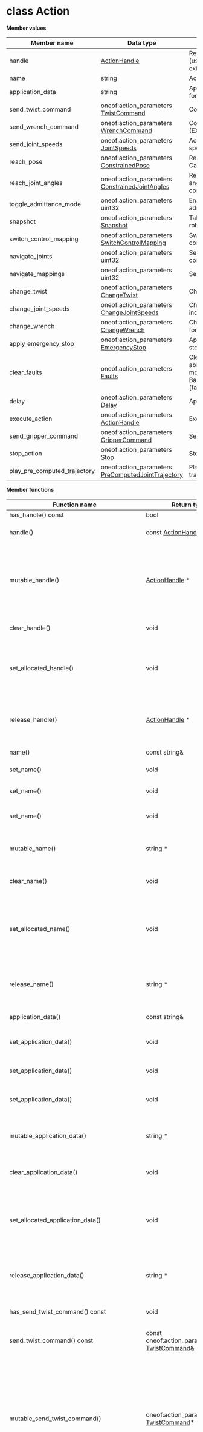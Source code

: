 # class Action

 **Member values** 

|Member name|Data type|Description|
|-----------|---------|-----------|
|handle| [ActionHandle](ActionHandle.md#)|Reference to the action \(useful when updating an existing action\)|
|name|string|Action friendly name|
|application\_data|string|Application data \(reserved for use by Web App\)|
|send\_twist\_command|oneof:action\_parameters [TwistCommand](TwistCommand.md#)|Control the tool in velocity|
|send\_wrench\_command|oneof:action\_parameters [WrenchCommand](WrenchCommand.md#)|Control the tool in force \(EXPERIMENTAL\)|
|send\_joint\_speeds|oneof:action\_parameters [JointSpeeds](JointSpeeds.md#)|Action to control each joint speed|
|reach\_pose|oneof:action\_parameters [ConstrainedPose](ConstrainedPose.md#)|Reach a pose given Cartesian constraints.|
|reach\_joint\_angles|oneof:action\_parameters [ConstrainedJointAngles](ConstrainedJointAngles.md#)|Reach a series of joint angles given angular constraints.|
|toggle\_admittance\_mode|oneof:action\_parameters uint32|Enable or disable the admittance mode|
|snapshot|oneof:action\_parameters [Snapshot](Snapshot.md#)|Take a snapshot of current robot position|
|switch\_control\_mapping|oneof:action\_parameters [SwitchControlMapping](SwitchControlMapping.md#)|Switch the active controller map|
|navigate\_joints|oneof:action\_parameters uint32|Select the next actuator to control in a map|
|navigate\_mappings|oneof:action\_parameters uint32|Select a different map|
|change\_twist|oneof:action\_parameters [ChangeTwist](ChangeTwist.md#)|Change tool twist|
|change\_joint\_speeds|oneof:action\_parameters [ChangeJointSpeeds](ChangeJointSpeeds.md#)|Change the joint speeds individually|
|change\_wrench|oneof:action\_parameters [ChangeWrench](ChangeWrench.md#)|Change the Cartesian force|
|apply\_emergency\_stop|oneof:action\_parameters [EmergencyStop](EmergencyStop.md#)|Apply robot emergency stop|
|clear\_faults|oneof:action\_parameters [Faults](Faults.md#)|Clear faults. Robot will be able to move if there is no more fault \(see BaseCyclic.BaseFeedback.\[fault\_bank\_a | fault\_bank\_b\]\)|
|delay|oneof:action\_parameters [Delay](Delay.md#)|Apply a delay|
|execute\_action|oneof:action\_parameters [ActionHandle](ActionHandle.md#)|Execute an existing action|
|send\_gripper\_command|oneof:action\_parameters [GripperCommand](GripperCommand.md#)|Send a gripper command|
|stop\_action|oneof:action\_parameters [Stop](Stop.md#)|Stop movement|
|play\_pre\_computed\_trajectory|oneof:action\_parameters [PreComputedJointTrajectory](PreComputedJointTrajectory.md#)|Play a pre-computed joint trajectory|

 **Member functions** 

|Function name|Return type|Input type|Description|
|-------------|-----------|----------|-----------|
|has\_handle\(\) const|bool|void|Returns true if handle is set.|
|handle\(\)|const [ActionHandle](ActionHandle.md#)&|void|Returns the current value of handle. If handle is not set, returns a [ActionHandle](ActionHandle.md#) with none of its fields set \(possibly handle::default\_instance\(\)\).|
|mutable\_handle\(\)| [ActionHandle](ActionHandle.md#) \*|void|Returns a pointer to the mutable [ActionHandle](ActionHandle.md#) object that stores the field's value. If the field was not set prior to the call, then the returned [ActionHandle](ActionHandle.md#) will have none of its fields set \(i.e. it will be identical to a newly-allocated [ActionHandle](ActionHandle.md#)\). After calling this, has\_handle\(\) will return true and handle\(\) will return a reference to the same instance of [ActionHandle](ActionHandle.md#).|
|clear\_handle\(\)|void|void|Clears the value of the field. After calling this, has\_handle\(\) will return false and handle\(\) will return the default value.|
|set\_allocated\_handle\(\)|void| [ActionHandle](ActionHandle.md#) \*|Sets the [ActionHandle](ActionHandle.md#) object to the field and frees the previous field value if it exists. If the [ActionHandle](ActionHandle.md#) pointer is not NULL, the message takes ownership of the allocated [ActionHandle](ActionHandle.md#) object and has\_ [ActionHandle](ActionHandle.md#)\(\) will return true. Otherwise, if the handle is NULL, the behavior is the same as calling clear\_handle\(\).|
|release\_handle\(\)| [ActionHandle](ActionHandle.md#) \*|void|Releases the ownership of the field and returns the pointer of the [ActionHandle](ActionHandle.md#) object. After calling this, caller takes the ownership of the allocated [ActionHandle](ActionHandle.md#) object, has\_handle\(\) will return false, and handle\(\) will return the default value.|
|name\(\)|const string&|void|Returns the current value of name. If name is not set, returns the empty string/empty bytes.|
|set\_name\(\)|void|const string&|Sets the value of name. After calling this, name\(\) will return a copy of value.|
|set\_name\(\)|void|string&&|\(C++11 and beyond\): Sets the value of name, moving from the passed string. After calling this, name\(\) will return a copy of value.|
|set\_name\(\)|void|const char\*|Sets the value of name using a C-style null-terminated string. After calling this, name\(\) will return a copy of value.|
|mutable\_name\(\)|string \*|void|Returns a pointer to the mutable string object that stores name's value. If the field was not set prior to the call, then the returned string will be empty. After calling this, name\(\) will return whatever value is written into the given string.|
|clear\_name\(\)|void|void|Clears the value of name. After calling this, name\(\) will return the empty string/empty bytes.|
|set\_allocated\_name\(\)|void|string\*|Sets the string object to the field and frees the previous field value if it exists. If the string pointer is not NULL, the message takes ownership of the allocated string object. The message is free to delete the allocated string object at any time, so references to the object may be invalidated. Otherwise, if the value is NULL, the behavior is the same as calling clear\_name\(\).|
|release\_name\(\)|string \*|void|Releases the ownership of name and returns the pointer of the string object. After calling this, caller takes the ownership of the allocated string object and name\(\) will return the empty string/empty bytes.|
|application\_data\(\)|const string&|void|Returns the current value of application\_data. If application\_data is not set, returns the empty string/empty bytes.|
|set\_application\_data\(\)|void|const string&|Sets the value of application\_data. After calling this, application\_data\(\) will return a copy of value.|
|set\_application\_data\(\)|void|string&&|\(C++11 and beyond\): Sets the value of application\_data, moving from the passed string. After calling this, application\_data\(\) will return a copy of value.|
|set\_application\_data\(\)|void|const char\*|Sets the value of application\_data using a C-style null-terminated string. After calling this, application\_data\(\) will return a copy of value.|
|mutable\_application\_data\(\)|string \*|void|Returns a pointer to the mutable string object that stores application\_data's value. If the field was not set prior to the call, then the returned string will be empty. After calling this, application\_data\(\) will return whatever value is written into the given string.|
|clear\_application\_data\(\)|void|void|Clears the value of application\_data. After calling this, application\_data\(\) will return the empty string/empty bytes.|
|set\_allocated\_application\_data\(\)|void|string\*|Sets the string object to the field and frees the previous field value if it exists. If the string pointer is not NULL, the message takes ownership of the allocated string object. The message is free to delete the allocated string object at any time, so references to the object may be invalidated. Otherwise, if the value is NULL, the behavior is the same as calling clear\_application\_data\(\).|
|release\_application\_data\(\)|string \*|void|Releases the ownership of application\_data and returns the pointer of the string object. After calling this, caller takes the ownership of the allocated string object and application\_data\(\) will return the empty string/empty bytes.|
|has\_send\_twist\_command\(\) const|void|void|Returns the current value of the field if oneof case is kSend\_twist\_command. Otherwise, returns oneof:action\_parameters [TwistCommand](TwistCommand.md#)::default\_instance\(\)|
|send\_twist\_command\(\) const|const oneof:action\_parameters [TwistCommand](TwistCommand.md#)&|void|Returns the current value of the field if oneof case is kSend\_twist\_command|
|mutable\_send\_twist\_command\(\)|oneof:action\_parameters [TwistCommand](TwistCommand.md#)\*|void|If any other oneof field in the same oneof is set, calls clear\_action\_parameters\(\). Sets the oneof case to kSend\_twist\_command and returns a pointer to the mutable oneof:action\_parameters [TwistCommand](TwistCommand.md#) object that stores the field's value. If the oneof case was not kSend\_twist\_command prior to the call, then the returned oneof:action\_parameters [TwistCommand](TwistCommand.md#) will have none of its fields set \(i.e. it will be identical to a newly-allocated oneof:action\_parameters [TwistCommand](TwistCommand.md#)\). After calling this, has\_send\_twist\_command\(\) will return true, send\_twist\_command\(\) will return a reference to the same instance of oneof:action\_parameters [TwistCommand](TwistCommand.md#) and action\_parameters\_case\(\) will return kSend\_twist\_command|
|clear\_send\_twist\_command\(\)|void|void|Nothing will be changed if the oneof case is not kSend\_twist\_command. If the oneof case equals kSend\_twist\_command, frees the field and clears the oneof case. has\_send\_twist\_command\(\) will return false, send\_twist\_command\(\) will return the default value and action\_parameters\_case\(\) will return ACTION\_PARAMETERS\_NOT\_SET.|
|set\_allocated\_send\_twist\_command\(\)|void|oneof:action\_parameters [TwistCommand](TwistCommand.md#)\*|Calls clear\_action\_parameters\(\). If the oneof:action\_parameters [TwistCommand](TwistCommand.md#) pointer is not NULL: Sets the oneof:action\_parameters [TwistCommand](TwistCommand.md#) object to the field and sets the oneof case to kSend\_twist\_command. The message takes ownership of the allocated oneof:action\_parameters [TwistCommand](TwistCommand.md#) object, has\_send\_twist\_command\(\) will return true and action\_parameters\_case\(\) will return kSend\_twist\_command. If the pointer is NULL, has\_send\_twist\_command\(\) will return false and action\_parameters\_case\(\) will return ACTION\_PARAMETERS\_NOT\_SET. \(The behavior is like calling clear\_action\_parameters\(\)\)|
|release\_send\_twist\_command\(\)|oneof:action\_parameters [TwistCommand](TwistCommand.md#)\*|void|Returns NULL if oneof case is not kSend\_twist\_command. If the oneof case is kSend\_twist\_command, clears the oneof case, releases the ownership of the field and returns the pointer of the action\_parameters object. After calling this, caller takes the ownership of the allocated action\_parameters object, has\_send\_twist\_command\(\) will return false, send\_twist\_command\(\) will return the default value and action\_parameters\_case\(\) will return ACTION\_PARAMETERS\_NOT\_SET.|
|has\_send\_wrench\_command\(\) const|void|void|Returns the current value of the field if oneof case is kSend\_wrench\_command. Otherwise, returns oneof:action\_parameters [WrenchCommand](WrenchCommand.md#)::default\_instance\(\)|
|send\_wrench\_command\(\) const|const oneof:action\_parameters [WrenchCommand](WrenchCommand.md#)&|void|Returns the current value of the field if oneof case is kSend\_wrench\_command|
|mutable\_send\_wrench\_command\(\)|oneof:action\_parameters [WrenchCommand](WrenchCommand.md#)\*|void|If any other oneof field in the same oneof is set, calls clear\_action\_parameters\(\). Sets the oneof case to kSend\_wrench\_command and returns a pointer to the mutable oneof:action\_parameters [WrenchCommand](WrenchCommand.md#) object that stores the field's value. If the oneof case was not kSend\_wrench\_command prior to the call, then the returned oneof:action\_parameters [WrenchCommand](WrenchCommand.md#) will have none of its fields set \(i.e. it will be identical to a newly-allocated oneof:action\_parameters [WrenchCommand](WrenchCommand.md#)\). After calling this, has\_send\_wrench\_command\(\) will return true, send\_wrench\_command\(\) will return a reference to the same instance of oneof:action\_parameters [WrenchCommand](WrenchCommand.md#) and action\_parameters\_case\(\) will return kSend\_wrench\_command|
|clear\_send\_wrench\_command\(\)|void|void|Nothing will be changed if the oneof case is not kSend\_wrench\_command. If the oneof case equals kSend\_wrench\_command, frees the field and clears the oneof case. has\_send\_wrench\_command\(\) will return false, send\_wrench\_command\(\) will return the default value and action\_parameters\_case\(\) will return ACTION\_PARAMETERS\_NOT\_SET.|
|set\_allocated\_send\_wrench\_command\(\)|void|oneof:action\_parameters [WrenchCommand](WrenchCommand.md#)\*|Calls clear\_action\_parameters\(\). If the oneof:action\_parameters [WrenchCommand](WrenchCommand.md#) pointer is not NULL: Sets the oneof:action\_parameters [WrenchCommand](WrenchCommand.md#) object to the field and sets the oneof case to kSend\_wrench\_command. The message takes ownership of the allocated oneof:action\_parameters [WrenchCommand](WrenchCommand.md#) object, has\_send\_wrench\_command\(\) will return true and action\_parameters\_case\(\) will return kSend\_wrench\_command. If the pointer is NULL, has\_send\_wrench\_command\(\) will return false and action\_parameters\_case\(\) will return ACTION\_PARAMETERS\_NOT\_SET. \(The behavior is like calling clear\_action\_parameters\(\)\)|
|release\_send\_wrench\_command\(\)|oneof:action\_parameters [WrenchCommand](WrenchCommand.md#)\*|void|Returns NULL if oneof case is not kSend\_wrench\_command. If the oneof case is kSend\_wrench\_command, clears the oneof case, releases the ownership of the field and returns the pointer of the action\_parameters object. After calling this, caller takes the ownership of the allocated action\_parameters object, has\_send\_wrench\_command\(\) will return false, send\_wrench\_command\(\) will return the default value and action\_parameters\_case\(\) will return ACTION\_PARAMETERS\_NOT\_SET.|
|has\_send\_joint\_speeds\(\) const|void|void|Returns the current value of the field if oneof case is kSend\_joint\_speeds. Otherwise, returns oneof:action\_parameters [JointSpeeds](JointSpeeds.md#)::default\_instance\(\)|
|send\_joint\_speeds\(\) const|const oneof:action\_parameters [JointSpeeds](JointSpeeds.md#)&|void|Returns the current value of the field if oneof case is kSend\_joint\_speeds|
|mutable\_send\_joint\_speeds\(\)|oneof:action\_parameters [JointSpeeds](JointSpeeds.md#)\*|void|If any other oneof field in the same oneof is set, calls clear\_action\_parameters\(\). Sets the oneof case to kSend\_joint\_speeds and returns a pointer to the mutable oneof:action\_parameters [JointSpeeds](JointSpeeds.md#) object that stores the field's value. If the oneof case was not kSend\_joint\_speeds prior to the call, then the returned oneof:action\_parameters [JointSpeeds](JointSpeeds.md#) will have none of its fields set \(i.e. it will be identical to a newly-allocated oneof:action\_parameters [JointSpeeds](JointSpeeds.md#)\). After calling this, has\_send\_joint\_speeds\(\) will return true, send\_joint\_speeds\(\) will return a reference to the same instance of oneof:action\_parameters [JointSpeeds](JointSpeeds.md#) and action\_parameters\_case\(\) will return kSend\_joint\_speeds|
|clear\_send\_joint\_speeds\(\)|void|void|Nothing will be changed if the oneof case is not kSend\_joint\_speeds. If the oneof case equals kSend\_joint\_speeds, frees the field and clears the oneof case. has\_send\_joint\_speeds\(\) will return false, send\_joint\_speeds\(\) will return the default value and action\_parameters\_case\(\) will return ACTION\_PARAMETERS\_NOT\_SET.|
|set\_allocated\_send\_joint\_speeds\(\)|void|oneof:action\_parameters [JointSpeeds](JointSpeeds.md#)\*|Calls clear\_action\_parameters\(\). If the oneof:action\_parameters [JointSpeeds](JointSpeeds.md#) pointer is not NULL: Sets the oneof:action\_parameters [JointSpeeds](JointSpeeds.md#) object to the field and sets the oneof case to kSend\_joint\_speeds. The message takes ownership of the allocated oneof:action\_parameters [JointSpeeds](JointSpeeds.md#) object, has\_send\_joint\_speeds\(\) will return true and action\_parameters\_case\(\) will return kSend\_joint\_speeds. If the pointer is NULL, has\_send\_joint\_speeds\(\) will return false and action\_parameters\_case\(\) will return ACTION\_PARAMETERS\_NOT\_SET. \(The behavior is like calling clear\_action\_parameters\(\)\)|
|release\_send\_joint\_speeds\(\)|oneof:action\_parameters [JointSpeeds](JointSpeeds.md#)\*|void|Returns NULL if oneof case is not kSend\_joint\_speeds. If the oneof case is kSend\_joint\_speeds, clears the oneof case, releases the ownership of the field and returns the pointer of the action\_parameters object. After calling this, caller takes the ownership of the allocated action\_parameters object, has\_send\_joint\_speeds\(\) will return false, send\_joint\_speeds\(\) will return the default value and action\_parameters\_case\(\) will return ACTION\_PARAMETERS\_NOT\_SET.|
|has\_reach\_pose\(\) const|void|void|Returns the current value of the field if oneof case is kReach\_pose. Otherwise, returns oneof:action\_parameters [ConstrainedPose](ConstrainedPose.md#)::default\_instance\(\)|
|reach\_pose\(\) const|const oneof:action\_parameters [ConstrainedPose](ConstrainedPose.md#)&|void|Returns the current value of the field if oneof case is kReach\_pose|
|mutable\_reach\_pose\(\)|oneof:action\_parameters [ConstrainedPose](ConstrainedPose.md#)\*|void|If any other oneof field in the same oneof is set, calls clear\_action\_parameters\(\). Sets the oneof case to kReach\_pose and returns a pointer to the mutable oneof:action\_parameters [ConstrainedPose](ConstrainedPose.md#) object that stores the field's value. If the oneof case was not kReach\_pose prior to the call, then the returned oneof:action\_parameters [ConstrainedPose](ConstrainedPose.md#) will have none of its fields set \(i.e. it will be identical to a newly-allocated oneof:action\_parameters [ConstrainedPose](ConstrainedPose.md#)\). After calling this, has\_reach\_pose\(\) will return true, reach\_pose\(\) will return a reference to the same instance of oneof:action\_parameters [ConstrainedPose](ConstrainedPose.md#) and action\_parameters\_case\(\) will return kReach\_pose|
|clear\_reach\_pose\(\)|void|void|Nothing will be changed if the oneof case is not kReach\_pose. If the oneof case equals kReach\_pose, frees the field and clears the oneof case. has\_reach\_pose\(\) will return false, reach\_pose\(\) will return the default value and action\_parameters\_case\(\) will return ACTION\_PARAMETERS\_NOT\_SET.|
|set\_allocated\_reach\_pose\(\)|void|oneof:action\_parameters [ConstrainedPose](ConstrainedPose.md#)\*|Calls clear\_action\_parameters\(\). If the oneof:action\_parameters [ConstrainedPose](ConstrainedPose.md#) pointer is not NULL: Sets the oneof:action\_parameters [ConstrainedPose](ConstrainedPose.md#) object to the field and sets the oneof case to kReach\_pose. The message takes ownership of the allocated oneof:action\_parameters [ConstrainedPose](ConstrainedPose.md#) object, has\_reach\_pose\(\) will return true and action\_parameters\_case\(\) will return kReach\_pose. If the pointer is NULL, has\_reach\_pose\(\) will return false and action\_parameters\_case\(\) will return ACTION\_PARAMETERS\_NOT\_SET. \(The behavior is like calling clear\_action\_parameters\(\)\)|
|release\_reach\_pose\(\)|oneof:action\_parameters [ConstrainedPose](ConstrainedPose.md#)\*|void|Returns NULL if oneof case is not kReach\_pose. If the oneof case is kReach\_pose, clears the oneof case, releases the ownership of the field and returns the pointer of the action\_parameters object. After calling this, caller takes the ownership of the allocated action\_parameters object, has\_reach\_pose\(\) will return false, reach\_pose\(\) will return the default value and action\_parameters\_case\(\) will return ACTION\_PARAMETERS\_NOT\_SET.|
|has\_reach\_joint\_angles\(\) const|void|void|Returns the current value of the field if oneof case is kReach\_joint\_angles. Otherwise, returns oneof:action\_parameters [ConstrainedJointAngles](ConstrainedJointAngles.md#)::default\_instance\(\)|
|reach\_joint\_angles\(\) const|const oneof:action\_parameters [ConstrainedJointAngles](ConstrainedJointAngles.md#)&|void|Returns the current value of the field if oneof case is kReach\_joint\_angles|
|mutable\_reach\_joint\_angles\(\)|oneof:action\_parameters [ConstrainedJointAngles](ConstrainedJointAngles.md#)\*|void|If any other oneof field in the same oneof is set, calls clear\_action\_parameters\(\). Sets the oneof case to kReach\_joint\_angles and returns a pointer to the mutable oneof:action\_parameters [ConstrainedJointAngles](ConstrainedJointAngles.md#) object that stores the field's value. If the oneof case was not kReach\_joint\_angles prior to the call, then the returned oneof:action\_parameters [ConstrainedJointAngles](ConstrainedJointAngles.md#) will have none of its fields set \(i.e. it will be identical to a newly-allocated oneof:action\_parameters [ConstrainedJointAngles](ConstrainedJointAngles.md#)\). After calling this, has\_reach\_joint\_angles\(\) will return true, reach\_joint\_angles\(\) will return a reference to the same instance of oneof:action\_parameters [ConstrainedJointAngles](ConstrainedJointAngles.md#) and action\_parameters\_case\(\) will return kReach\_joint\_angles|
|clear\_reach\_joint\_angles\(\)|void|void|Nothing will be changed if the oneof case is not kReach\_joint\_angles. If the oneof case equals kReach\_joint\_angles, frees the field and clears the oneof case. has\_reach\_joint\_angles\(\) will return false, reach\_joint\_angles\(\) will return the default value and action\_parameters\_case\(\) will return ACTION\_PARAMETERS\_NOT\_SET.|
|set\_allocated\_reach\_joint\_angles\(\)|void|oneof:action\_parameters [ConstrainedJointAngles](ConstrainedJointAngles.md#)\*|Calls clear\_action\_parameters\(\). If the oneof:action\_parameters [ConstrainedJointAngles](ConstrainedJointAngles.md#) pointer is not NULL: Sets the oneof:action\_parameters [ConstrainedJointAngles](ConstrainedJointAngles.md#) object to the field and sets the oneof case to kReach\_joint\_angles. The message takes ownership of the allocated oneof:action\_parameters [ConstrainedJointAngles](ConstrainedJointAngles.md#) object, has\_reach\_joint\_angles\(\) will return true and action\_parameters\_case\(\) will return kReach\_joint\_angles. If the pointer is NULL, has\_reach\_joint\_angles\(\) will return false and action\_parameters\_case\(\) will return ACTION\_PARAMETERS\_NOT\_SET. \(The behavior is like calling clear\_action\_parameters\(\)\)|
|release\_reach\_joint\_angles\(\)|oneof:action\_parameters [ConstrainedJointAngles](ConstrainedJointAngles.md#)\*|void|Returns NULL if oneof case is not kReach\_joint\_angles. If the oneof case is kReach\_joint\_angles, clears the oneof case, releases the ownership of the field and returns the pointer of the action\_parameters object. After calling this, caller takes the ownership of the allocated action\_parameters object, has\_reach\_joint\_angles\(\) will return false, reach\_joint\_angles\(\) will return the default value and action\_parameters\_case\(\) will return ACTION\_PARAMETERS\_NOT\_SET.|
|set\_toggle\_admittance\_mode\(\)|void|oneof:action\_parameters uint32|If any other oneof field in the same oneof is set, calls clear\_action\_parameters\(\). Sets the value of this field and sets the oneof case to kToggle\_admittance\_mode.|
|toggle\_admittance\_mode\(\) const|oneof:action\_parameters uint32|void|Returns the current value of the field if oneof case is kToggle\_admittance\_mode. Otherwise, returns the default value.|
|clear\_toggle\_admittance\_mode\(\)|void|void|Nothing will be changed if the oneof case is not kToggle\_admittance\_mode. If the oneof case is kToggle\_admittance\_mode, clears the value of the field and the oneof case|
|has\_snapshot\(\) const|void|void|Returns the current value of the field if oneof case is kSnapshot. Otherwise, returns oneof:action\_parameters [Snapshot](Snapshot.md#)::default\_instance\(\)|
|snapshot\(\) const|const oneof:action\_parameters [Snapshot](Snapshot.md#)&|void|Returns the current value of the field if oneof case is kSnapshot|
|mutable\_snapshot\(\)|oneof:action\_parameters [Snapshot](Snapshot.md#)\*|void|If any other oneof field in the same oneof is set, calls clear\_action\_parameters\(\). Sets the oneof case to kSnapshot and returns a pointer to the mutable oneof:action\_parameters [Snapshot](Snapshot.md#) object that stores the field's value. If the oneof case was not kSnapshot prior to the call, then the returned oneof:action\_parameters [Snapshot](Snapshot.md#) will have none of its fields set \(i.e. it will be identical to a newly-allocated oneof:action\_parameters [Snapshot](Snapshot.md#)\). After calling this, has\_snapshot\(\) will return true, snapshot\(\) will return a reference to the same instance of oneof:action\_parameters [Snapshot](Snapshot.md#) and action\_parameters\_case\(\) will return kSnapshot|
|clear\_snapshot\(\)|void|void|Nothing will be changed if the oneof case is not kSnapshot. If the oneof case equals kSnapshot, frees the field and clears the oneof case. has\_snapshot\(\) will return false, snapshot\(\) will return the default value and action\_parameters\_case\(\) will return ACTION\_PARAMETERS\_NOT\_SET.|
|set\_allocated\_snapshot\(\)|void|oneof:action\_parameters [Snapshot](Snapshot.md#)\*|Calls clear\_action\_parameters\(\). If the oneof:action\_parameters [Snapshot](Snapshot.md#) pointer is not NULL: Sets the oneof:action\_parameters [Snapshot](Snapshot.md#) object to the field and sets the oneof case to kSnapshot. The message takes ownership of the allocated oneof:action\_parameters [Snapshot](Snapshot.md#) object, has\_snapshot\(\) will return true and action\_parameters\_case\(\) will return kSnapshot. If the pointer is NULL, has\_snapshot\(\) will return false and action\_parameters\_case\(\) will return ACTION\_PARAMETERS\_NOT\_SET. \(The behavior is like calling clear\_action\_parameters\(\)\)|
|release\_snapshot\(\)|oneof:action\_parameters [Snapshot](Snapshot.md#)\*|void|Returns NULL if oneof case is not kSnapshot. If the oneof case is kSnapshot, clears the oneof case, releases the ownership of the field and returns the pointer of the action\_parameters object. After calling this, caller takes the ownership of the allocated action\_parameters object, has\_snapshot\(\) will return false, snapshot\(\) will return the default value and action\_parameters\_case\(\) will return ACTION\_PARAMETERS\_NOT\_SET.|
|has\_switch\_control\_mapping\(\) const|void|void|Returns the current value of the field if oneof case is kSwitch\_control\_mapping. Otherwise, returns oneof:action\_parameters [SwitchControlMapping](SwitchControlMapping.md#)::default\_instance\(\)|
|switch\_control\_mapping\(\) const|const oneof:action\_parameters [SwitchControlMapping](SwitchControlMapping.md#)&|void|Returns the current value of the field if oneof case is kSwitch\_control\_mapping|
|mutable\_switch\_control\_mapping\(\)|oneof:action\_parameters [SwitchControlMapping](SwitchControlMapping.md#)\*|void|If any other oneof field in the same oneof is set, calls clear\_action\_parameters\(\). Sets the oneof case to kSwitch\_control\_mapping and returns a pointer to the mutable oneof:action\_parameters [SwitchControlMapping](SwitchControlMapping.md#) object that stores the field's value. If the oneof case was not kSwitch\_control\_mapping prior to the call, then the returned oneof:action\_parameters [SwitchControlMapping](SwitchControlMapping.md#) will have none of its fields set \(i.e. it will be identical to a newly-allocated oneof:action\_parameters [SwitchControlMapping](SwitchControlMapping.md#)\). After calling this, has\_switch\_control\_mapping\(\) will return true, switch\_control\_mapping\(\) will return a reference to the same instance of oneof:action\_parameters [SwitchControlMapping](SwitchControlMapping.md#) and action\_parameters\_case\(\) will return kSwitch\_control\_mapping|
|clear\_switch\_control\_mapping\(\)|void|void|Nothing will be changed if the oneof case is not kSwitch\_control\_mapping. If the oneof case equals kSwitch\_control\_mapping, frees the field and clears the oneof case. has\_switch\_control\_mapping\(\) will return false, switch\_control\_mapping\(\) will return the default value and action\_parameters\_case\(\) will return ACTION\_PARAMETERS\_NOT\_SET.|
|set\_allocated\_switch\_control\_mapping\(\)|void|oneof:action\_parameters [SwitchControlMapping](SwitchControlMapping.md#)\*|Calls clear\_action\_parameters\(\). If the oneof:action\_parameters [SwitchControlMapping](SwitchControlMapping.md#) pointer is not NULL: Sets the oneof:action\_parameters [SwitchControlMapping](SwitchControlMapping.md#) object to the field and sets the oneof case to kSwitch\_control\_mapping. The message takes ownership of the allocated oneof:action\_parameters [SwitchControlMapping](SwitchControlMapping.md#) object, has\_switch\_control\_mapping\(\) will return true and action\_parameters\_case\(\) will return kSwitch\_control\_mapping. If the pointer is NULL, has\_switch\_control\_mapping\(\) will return false and action\_parameters\_case\(\) will return ACTION\_PARAMETERS\_NOT\_SET. \(The behavior is like calling clear\_action\_parameters\(\)\)|
|release\_switch\_control\_mapping\(\)|oneof:action\_parameters [SwitchControlMapping](SwitchControlMapping.md#)\*|void|Returns NULL if oneof case is not kSwitch\_control\_mapping. If the oneof case is kSwitch\_control\_mapping, clears the oneof case, releases the ownership of the field and returns the pointer of the action\_parameters object. After calling this, caller takes the ownership of the allocated action\_parameters object, has\_switch\_control\_mapping\(\) will return false, switch\_control\_mapping\(\) will return the default value and action\_parameters\_case\(\) will return ACTION\_PARAMETERS\_NOT\_SET.|
|set\_navigate\_joints\(\)|void|oneof:action\_parameters uint32|If any other oneof field in the same oneof is set, calls clear\_action\_parameters\(\). Sets the value of this field and sets the oneof case to kNavigate\_joints.|
|navigate\_joints\(\) const|oneof:action\_parameters uint32|void|Returns the current value of the field if oneof case is kNavigate\_joints. Otherwise, returns the default value.|
|clear\_navigate\_joints\(\)|void|void|Nothing will be changed if the oneof case is not kNavigate\_joints. If the oneof case is kNavigate\_joints, clears the value of the field and the oneof case|
|set\_navigate\_mappings\(\)|void|oneof:action\_parameters uint32|If any other oneof field in the same oneof is set, calls clear\_action\_parameters\(\). Sets the value of this field and sets the oneof case to kNavigate\_mappings.|
|navigate\_mappings\(\) const|oneof:action\_parameters uint32|void|Returns the current value of the field if oneof case is kNavigate\_mappings. Otherwise, returns the default value.|
|clear\_navigate\_mappings\(\)|void|void|Nothing will be changed if the oneof case is not kNavigate\_mappings. If the oneof case is kNavigate\_mappings, clears the value of the field and the oneof case|
|has\_change\_twist\(\) const|void|void|Returns the current value of the field if oneof case is kChange\_twist. Otherwise, returns oneof:action\_parameters [ChangeTwist](ChangeTwist.md#)::default\_instance\(\)|
|change\_twist\(\) const|const oneof:action\_parameters [ChangeTwist](ChangeTwist.md#)&|void|Returns the current value of the field if oneof case is kChange\_twist|
|mutable\_change\_twist\(\)|oneof:action\_parameters [ChangeTwist](ChangeTwist.md#)\*|void|If any other oneof field in the same oneof is set, calls clear\_action\_parameters\(\). Sets the oneof case to kChange\_twist and returns a pointer to the mutable oneof:action\_parameters [ChangeTwist](ChangeTwist.md#) object that stores the field's value. If the oneof case was not kChange\_twist prior to the call, then the returned oneof:action\_parameters [ChangeTwist](ChangeTwist.md#) will have none of its fields set \(i.e. it will be identical to a newly-allocated oneof:action\_parameters [ChangeTwist](ChangeTwist.md#)\). After calling this, has\_change\_twist\(\) will return true, change\_twist\(\) will return a reference to the same instance of oneof:action\_parameters [ChangeTwist](ChangeTwist.md#) and action\_parameters\_case\(\) will return kChange\_twist|
|clear\_change\_twist\(\)|void|void|Nothing will be changed if the oneof case is not kChange\_twist. If the oneof case equals kChange\_twist, frees the field and clears the oneof case. has\_change\_twist\(\) will return false, change\_twist\(\) will return the default value and action\_parameters\_case\(\) will return ACTION\_PARAMETERS\_NOT\_SET.|
|set\_allocated\_change\_twist\(\)|void|oneof:action\_parameters [ChangeTwist](ChangeTwist.md#)\*|Calls clear\_action\_parameters\(\). If the oneof:action\_parameters [ChangeTwist](ChangeTwist.md#) pointer is not NULL: Sets the oneof:action\_parameters [ChangeTwist](ChangeTwist.md#) object to the field and sets the oneof case to kChange\_twist. The message takes ownership of the allocated oneof:action\_parameters [ChangeTwist](ChangeTwist.md#) object, has\_change\_twist\(\) will return true and action\_parameters\_case\(\) will return kChange\_twist. If the pointer is NULL, has\_change\_twist\(\) will return false and action\_parameters\_case\(\) will return ACTION\_PARAMETERS\_NOT\_SET. \(The behavior is like calling clear\_action\_parameters\(\)\)|
|release\_change\_twist\(\)|oneof:action\_parameters [ChangeTwist](ChangeTwist.md#)\*|void|Returns NULL if oneof case is not kChange\_twist. If the oneof case is kChange\_twist, clears the oneof case, releases the ownership of the field and returns the pointer of the action\_parameters object. After calling this, caller takes the ownership of the allocated action\_parameters object, has\_change\_twist\(\) will return false, change\_twist\(\) will return the default value and action\_parameters\_case\(\) will return ACTION\_PARAMETERS\_NOT\_SET.|
|has\_change\_joint\_speeds\(\) const|void|void|Returns the current value of the field if oneof case is kChange\_joint\_speeds. Otherwise, returns oneof:action\_parameters [ChangeJointSpeeds](ChangeJointSpeeds.md#)::default\_instance\(\)|
|change\_joint\_speeds\(\) const|const oneof:action\_parameters [ChangeJointSpeeds](ChangeJointSpeeds.md#)&|void|Returns the current value of the field if oneof case is kChange\_joint\_speeds|
|mutable\_change\_joint\_speeds\(\)|oneof:action\_parameters [ChangeJointSpeeds](ChangeJointSpeeds.md#)\*|void|If any other oneof field in the same oneof is set, calls clear\_action\_parameters\(\). Sets the oneof case to kChange\_joint\_speeds and returns a pointer to the mutable oneof:action\_parameters [ChangeJointSpeeds](ChangeJointSpeeds.md#) object that stores the field's value. If the oneof case was not kChange\_joint\_speeds prior to the call, then the returned oneof:action\_parameters [ChangeJointSpeeds](ChangeJointSpeeds.md#) will have none of its fields set \(i.e. it will be identical to a newly-allocated oneof:action\_parameters [ChangeJointSpeeds](ChangeJointSpeeds.md#)\). After calling this, has\_change\_joint\_speeds\(\) will return true, change\_joint\_speeds\(\) will return a reference to the same instance of oneof:action\_parameters [ChangeJointSpeeds](ChangeJointSpeeds.md#) and action\_parameters\_case\(\) will return kChange\_joint\_speeds|
|clear\_change\_joint\_speeds\(\)|void|void|Nothing will be changed if the oneof case is not kChange\_joint\_speeds. If the oneof case equals kChange\_joint\_speeds, frees the field and clears the oneof case. has\_change\_joint\_speeds\(\) will return false, change\_joint\_speeds\(\) will return the default value and action\_parameters\_case\(\) will return ACTION\_PARAMETERS\_NOT\_SET.|
|set\_allocated\_change\_joint\_speeds\(\)|void|oneof:action\_parameters [ChangeJointSpeeds](ChangeJointSpeeds.md#)\*|Calls clear\_action\_parameters\(\). If the oneof:action\_parameters [ChangeJointSpeeds](ChangeJointSpeeds.md#) pointer is not NULL: Sets the oneof:action\_parameters [ChangeJointSpeeds](ChangeJointSpeeds.md#) object to the field and sets the oneof case to kChange\_joint\_speeds. The message takes ownership of the allocated oneof:action\_parameters [ChangeJointSpeeds](ChangeJointSpeeds.md#) object, has\_change\_joint\_speeds\(\) will return true and action\_parameters\_case\(\) will return kChange\_joint\_speeds. If the pointer is NULL, has\_change\_joint\_speeds\(\) will return false and action\_parameters\_case\(\) will return ACTION\_PARAMETERS\_NOT\_SET. \(The behavior is like calling clear\_action\_parameters\(\)\)|
|release\_change\_joint\_speeds\(\)|oneof:action\_parameters [ChangeJointSpeeds](ChangeJointSpeeds.md#)\*|void|Returns NULL if oneof case is not kChange\_joint\_speeds. If the oneof case is kChange\_joint\_speeds, clears the oneof case, releases the ownership of the field and returns the pointer of the action\_parameters object. After calling this, caller takes the ownership of the allocated action\_parameters object, has\_change\_joint\_speeds\(\) will return false, change\_joint\_speeds\(\) will return the default value and action\_parameters\_case\(\) will return ACTION\_PARAMETERS\_NOT\_SET.|
|has\_change\_wrench\(\) const|void|void|Returns the current value of the field if oneof case is kChange\_wrench. Otherwise, returns oneof:action\_parameters [ChangeWrench](ChangeWrench.md#)::default\_instance\(\)|
|change\_wrench\(\) const|const oneof:action\_parameters [ChangeWrench](ChangeWrench.md#)&|void|Returns the current value of the field if oneof case is kChange\_wrench|
|mutable\_change\_wrench\(\)|oneof:action\_parameters [ChangeWrench](ChangeWrench.md#)\*|void|If any other oneof field in the same oneof is set, calls clear\_action\_parameters\(\). Sets the oneof case to kChange\_wrench and returns a pointer to the mutable oneof:action\_parameters [ChangeWrench](ChangeWrench.md#) object that stores the field's value. If the oneof case was not kChange\_wrench prior to the call, then the returned oneof:action\_parameters [ChangeWrench](ChangeWrench.md#) will have none of its fields set \(i.e. it will be identical to a newly-allocated oneof:action\_parameters [ChangeWrench](ChangeWrench.md#)\). After calling this, has\_change\_wrench\(\) will return true, change\_wrench\(\) will return a reference to the same instance of oneof:action\_parameters [ChangeWrench](ChangeWrench.md#) and action\_parameters\_case\(\) will return kChange\_wrench|
|clear\_change\_wrench\(\)|void|void|Nothing will be changed if the oneof case is not kChange\_wrench. If the oneof case equals kChange\_wrench, frees the field and clears the oneof case. has\_change\_wrench\(\) will return false, change\_wrench\(\) will return the default value and action\_parameters\_case\(\) will return ACTION\_PARAMETERS\_NOT\_SET.|
|set\_allocated\_change\_wrench\(\)|void|oneof:action\_parameters [ChangeWrench](ChangeWrench.md#)\*|Calls clear\_action\_parameters\(\). If the oneof:action\_parameters [ChangeWrench](ChangeWrench.md#) pointer is not NULL: Sets the oneof:action\_parameters [ChangeWrench](ChangeWrench.md#) object to the field and sets the oneof case to kChange\_wrench. The message takes ownership of the allocated oneof:action\_parameters [ChangeWrench](ChangeWrench.md#) object, has\_change\_wrench\(\) will return true and action\_parameters\_case\(\) will return kChange\_wrench. If the pointer is NULL, has\_change\_wrench\(\) will return false and action\_parameters\_case\(\) will return ACTION\_PARAMETERS\_NOT\_SET. \(The behavior is like calling clear\_action\_parameters\(\)\)|
|release\_change\_wrench\(\)|oneof:action\_parameters [ChangeWrench](ChangeWrench.md#)\*|void|Returns NULL if oneof case is not kChange\_wrench. If the oneof case is kChange\_wrench, clears the oneof case, releases the ownership of the field and returns the pointer of the action\_parameters object. After calling this, caller takes the ownership of the allocated action\_parameters object, has\_change\_wrench\(\) will return false, change\_wrench\(\) will return the default value and action\_parameters\_case\(\) will return ACTION\_PARAMETERS\_NOT\_SET.|
|has\_apply\_emergency\_stop\(\) const|void|void|Returns the current value of the field if oneof case is kApply\_emergency\_stop. Otherwise, returns oneof:action\_parameters [EmergencyStop](EmergencyStop.md#)::default\_instance\(\)|
|apply\_emergency\_stop\(\) const|const oneof:action\_parameters [EmergencyStop](EmergencyStop.md#)&|void|Returns the current value of the field if oneof case is kApply\_emergency\_stop|
|mutable\_apply\_emergency\_stop\(\)|oneof:action\_parameters [EmergencyStop](EmergencyStop.md#)\*|void|If any other oneof field in the same oneof is set, calls clear\_action\_parameters\(\). Sets the oneof case to kApply\_emergency\_stop and returns a pointer to the mutable oneof:action\_parameters [EmergencyStop](EmergencyStop.md#) object that stores the field's value. If the oneof case was not kApply\_emergency\_stop prior to the call, then the returned oneof:action\_parameters [EmergencyStop](EmergencyStop.md#) will have none of its fields set \(i.e. it will be identical to a newly-allocated oneof:action\_parameters [EmergencyStop](EmergencyStop.md#)\). After calling this, has\_apply\_emergency\_stop\(\) will return true, apply\_emergency\_stop\(\) will return a reference to the same instance of oneof:action\_parameters [EmergencyStop](EmergencyStop.md#) and action\_parameters\_case\(\) will return kApply\_emergency\_stop|
|clear\_apply\_emergency\_stop\(\)|void|void|Nothing will be changed if the oneof case is not kApply\_emergency\_stop. If the oneof case equals kApply\_emergency\_stop, frees the field and clears the oneof case. has\_apply\_emergency\_stop\(\) will return false, apply\_emergency\_stop\(\) will return the default value and action\_parameters\_case\(\) will return ACTION\_PARAMETERS\_NOT\_SET.|
|set\_allocated\_apply\_emergency\_stop\(\)|void|oneof:action\_parameters [EmergencyStop](EmergencyStop.md#)\*|Calls clear\_action\_parameters\(\). If the oneof:action\_parameters [EmergencyStop](EmergencyStop.md#) pointer is not NULL: Sets the oneof:action\_parameters [EmergencyStop](EmergencyStop.md#) object to the field and sets the oneof case to kApply\_emergency\_stop. The message takes ownership of the allocated oneof:action\_parameters [EmergencyStop](EmergencyStop.md#) object, has\_apply\_emergency\_stop\(\) will return true and action\_parameters\_case\(\) will return kApply\_emergency\_stop. If the pointer is NULL, has\_apply\_emergency\_stop\(\) will return false and action\_parameters\_case\(\) will return ACTION\_PARAMETERS\_NOT\_SET. \(The behavior is like calling clear\_action\_parameters\(\)\)|
|release\_apply\_emergency\_stop\(\)|oneof:action\_parameters [EmergencyStop](EmergencyStop.md#)\*|void|Returns NULL if oneof case is not kApply\_emergency\_stop. If the oneof case is kApply\_emergency\_stop, clears the oneof case, releases the ownership of the field and returns the pointer of the action\_parameters object. After calling this, caller takes the ownership of the allocated action\_parameters object, has\_apply\_emergency\_stop\(\) will return false, apply\_emergency\_stop\(\) will return the default value and action\_parameters\_case\(\) will return ACTION\_PARAMETERS\_NOT\_SET.|
|has\_clear\_faults\(\) const|void|void|Returns the current value of the field if oneof case is kClear\_faults. Otherwise, returns oneof:action\_parameters [Faults](Faults.md#)::default\_instance\(\)|
|clear\_faults\(\) const|const oneof:action\_parameters [Faults](Faults.md#)&|void|Returns the current value of the field if oneof case is kClear\_faults|
|mutable\_clear\_faults\(\)|oneof:action\_parameters [Faults](Faults.md#)\*|void|If any other oneof field in the same oneof is set, calls clear\_action\_parameters\(\). Sets the oneof case to kClear\_faults and returns a pointer to the mutable oneof:action\_parameters [Faults](Faults.md#) object that stores the field's value. If the oneof case was not kClear\_faults prior to the call, then the returned oneof:action\_parameters [Faults](Faults.md#) will have none of its fields set \(i.e. it will be identical to a newly-allocated oneof:action\_parameters [Faults](Faults.md#)\). After calling this, has\_clear\_faults\(\) will return true, clear\_faults\(\) will return a reference to the same instance of oneof:action\_parameters [Faults](Faults.md#) and action\_parameters\_case\(\) will return kClear\_faults|
|clear\_clear\_faults\(\)|void|void|Nothing will be changed if the oneof case is not kClear\_faults. If the oneof case equals kClear\_faults, frees the field and clears the oneof case. has\_clear\_faults\(\) will return false, clear\_faults\(\) will return the default value and action\_parameters\_case\(\) will return ACTION\_PARAMETERS\_NOT\_SET.|
|set\_allocated\_clear\_faults\(\)|void|oneof:action\_parameters [Faults](Faults.md#)\*|Calls clear\_action\_parameters\(\). If the oneof:action\_parameters [Faults](Faults.md#) pointer is not NULL: Sets the oneof:action\_parameters [Faults](Faults.md#) object to the field and sets the oneof case to kClear\_faults. The message takes ownership of the allocated oneof:action\_parameters [Faults](Faults.md#) object, has\_clear\_faults\(\) will return true and action\_parameters\_case\(\) will return kClear\_faults. If the pointer is NULL, has\_clear\_faults\(\) will return false and action\_parameters\_case\(\) will return ACTION\_PARAMETERS\_NOT\_SET. \(The behavior is like calling clear\_action\_parameters\(\)\)|
|release\_clear\_faults\(\)|oneof:action\_parameters [Faults](Faults.md#)\*|void|Returns NULL if oneof case is not kClear\_faults. If the oneof case is kClear\_faults, clears the oneof case, releases the ownership of the field and returns the pointer of the action\_parameters object. After calling this, caller takes the ownership of the allocated action\_parameters object, has\_clear\_faults\(\) will return false, clear\_faults\(\) will return the default value and action\_parameters\_case\(\) will return ACTION\_PARAMETERS\_NOT\_SET.|
|has\_delay\(\) const|void|void|Returns the current value of the field if oneof case is kDelay. Otherwise, returns oneof:action\_parameters [Delay](Delay.md#)::default\_instance\(\)|
|delay\(\) const|const oneof:action\_parameters [Delay](Delay.md#)&|void|Returns the current value of the field if oneof case is kDelay|
|mutable\_delay\(\)|oneof:action\_parameters [Delay](Delay.md#)\*|void|If any other oneof field in the same oneof is set, calls clear\_action\_parameters\(\). Sets the oneof case to kDelay and returns a pointer to the mutable oneof:action\_parameters [Delay](Delay.md#) object that stores the field's value. If the oneof case was not kDelay prior to the call, then the returned oneof:action\_parameters [Delay](Delay.md#) will have none of its fields set \(i.e. it will be identical to a newly-allocated oneof:action\_parameters [Delay](Delay.md#)\). After calling this, has\_delay\(\) will return true, delay\(\) will return a reference to the same instance of oneof:action\_parameters [Delay](Delay.md#) and action\_parameters\_case\(\) will return kDelay|
|clear\_delay\(\)|void|void|Nothing will be changed if the oneof case is not kDelay. If the oneof case equals kDelay, frees the field and clears the oneof case. has\_delay\(\) will return false, delay\(\) will return the default value and action\_parameters\_case\(\) will return ACTION\_PARAMETERS\_NOT\_SET.|
|set\_allocated\_delay\(\)|void|oneof:action\_parameters [Delay](Delay.md#)\*|Calls clear\_action\_parameters\(\). If the oneof:action\_parameters [Delay](Delay.md#) pointer is not NULL: Sets the oneof:action\_parameters [Delay](Delay.md#) object to the field and sets the oneof case to kDelay. The message takes ownership of the allocated oneof:action\_parameters [Delay](Delay.md#) object, has\_delay\(\) will return true and action\_parameters\_case\(\) will return kDelay. If the pointer is NULL, has\_delay\(\) will return false and action\_parameters\_case\(\) will return ACTION\_PARAMETERS\_NOT\_SET. \(The behavior is like calling clear\_action\_parameters\(\)\)|
|release\_delay\(\)|oneof:action\_parameters [Delay](Delay.md#)\*|void|Returns NULL if oneof case is not kDelay. If the oneof case is kDelay, clears the oneof case, releases the ownership of the field and returns the pointer of the action\_parameters object. After calling this, caller takes the ownership of the allocated action\_parameters object, has\_delay\(\) will return false, delay\(\) will return the default value and action\_parameters\_case\(\) will return ACTION\_PARAMETERS\_NOT\_SET.|
|has\_execute\_action\(\) const|void|void|Returns the current value of the field if oneof case is kExecute\_action. Otherwise, returns oneof:action\_parameters [ActionHandle](ActionHandle.md#)::default\_instance\(\)|
|execute\_action\(\) const|const oneof:action\_parameters [ActionHandle](ActionHandle.md#)&|void|Returns the current value of the field if oneof case is kExecute\_action|
|mutable\_execute\_action\(\)|oneof:action\_parameters [ActionHandle](ActionHandle.md#)\*|void|If any other oneof field in the same oneof is set, calls clear\_action\_parameters\(\). Sets the oneof case to kExecute\_action and returns a pointer to the mutable oneof:action\_parameters [ActionHandle](ActionHandle.md#) object that stores the field's value. If the oneof case was not kExecute\_action prior to the call, then the returned oneof:action\_parameters [ActionHandle](ActionHandle.md#) will have none of its fields set \(i.e. it will be identical to a newly-allocated oneof:action\_parameters [ActionHandle](ActionHandle.md#)\). After calling this, has\_execute\_action\(\) will return true, execute\_action\(\) will return a reference to the same instance of oneof:action\_parameters [ActionHandle](ActionHandle.md#) and action\_parameters\_case\(\) will return kExecute\_action|
|clear\_execute\_action\(\)|void|void|Nothing will be changed if the oneof case is not kExecute\_action. If the oneof case equals kExecute\_action, frees the field and clears the oneof case. has\_execute\_action\(\) will return false, execute\_action\(\) will return the default value and action\_parameters\_case\(\) will return ACTION\_PARAMETERS\_NOT\_SET.|
|set\_allocated\_execute\_action\(\)|void|oneof:action\_parameters [ActionHandle](ActionHandle.md#)\*|Calls clear\_action\_parameters\(\). If the oneof:action\_parameters [ActionHandle](ActionHandle.md#) pointer is not NULL: Sets the oneof:action\_parameters [ActionHandle](ActionHandle.md#) object to the field and sets the oneof case to kExecute\_action. The message takes ownership of the allocated oneof:action\_parameters [ActionHandle](ActionHandle.md#) object, has\_execute\_action\(\) will return true and action\_parameters\_case\(\) will return kExecute\_action. If the pointer is NULL, has\_execute\_action\(\) will return false and action\_parameters\_case\(\) will return ACTION\_PARAMETERS\_NOT\_SET. \(The behavior is like calling clear\_action\_parameters\(\)\)|
|release\_execute\_action\(\)|oneof:action\_parameters [ActionHandle](ActionHandle.md#)\*|void|Returns NULL if oneof case is not kExecute\_action. If the oneof case is kExecute\_action, clears the oneof case, releases the ownership of the field and returns the pointer of the action\_parameters object. After calling this, caller takes the ownership of the allocated action\_parameters object, has\_execute\_action\(\) will return false, execute\_action\(\) will return the default value and action\_parameters\_case\(\) will return ACTION\_PARAMETERS\_NOT\_SET.|
|has\_send\_gripper\_command\(\) const|void|void|Returns the current value of the field if oneof case is kSend\_gripper\_command. Otherwise, returns oneof:action\_parameters [GripperCommand](GripperCommand.md#)::default\_instance\(\)|
|send\_gripper\_command\(\) const|const oneof:action\_parameters [GripperCommand](GripperCommand.md#)&|void|Returns the current value of the field if oneof case is kSend\_gripper\_command|
|mutable\_send\_gripper\_command\(\)|oneof:action\_parameters [GripperCommand](GripperCommand.md#)\*|void|If any other oneof field in the same oneof is set, calls clear\_action\_parameters\(\). Sets the oneof case to kSend\_gripper\_command and returns a pointer to the mutable oneof:action\_parameters [GripperCommand](GripperCommand.md#) object that stores the field's value. If the oneof case was not kSend\_gripper\_command prior to the call, then the returned oneof:action\_parameters [GripperCommand](GripperCommand.md#) will have none of its fields set \(i.e. it will be identical to a newly-allocated oneof:action\_parameters [GripperCommand](GripperCommand.md#)\). After calling this, has\_send\_gripper\_command\(\) will return true, send\_gripper\_command\(\) will return a reference to the same instance of oneof:action\_parameters [GripperCommand](GripperCommand.md#) and action\_parameters\_case\(\) will return kSend\_gripper\_command|
|clear\_send\_gripper\_command\(\)|void|void|Nothing will be changed if the oneof case is not kSend\_gripper\_command. If the oneof case equals kSend\_gripper\_command, frees the field and clears the oneof case. has\_send\_gripper\_command\(\) will return false, send\_gripper\_command\(\) will return the default value and action\_parameters\_case\(\) will return ACTION\_PARAMETERS\_NOT\_SET.|
|set\_allocated\_send\_gripper\_command\(\)|void|oneof:action\_parameters [GripperCommand](GripperCommand.md#)\*|Calls clear\_action\_parameters\(\). If the oneof:action\_parameters [GripperCommand](GripperCommand.md#) pointer is not NULL: Sets the oneof:action\_parameters [GripperCommand](GripperCommand.md#) object to the field and sets the oneof case to kSend\_gripper\_command. The message takes ownership of the allocated oneof:action\_parameters [GripperCommand](GripperCommand.md#) object, has\_send\_gripper\_command\(\) will return true and action\_parameters\_case\(\) will return kSend\_gripper\_command. If the pointer is NULL, has\_send\_gripper\_command\(\) will return false and action\_parameters\_case\(\) will return ACTION\_PARAMETERS\_NOT\_SET. \(The behavior is like calling clear\_action\_parameters\(\)\)|
|release\_send\_gripper\_command\(\)|oneof:action\_parameters [GripperCommand](GripperCommand.md#)\*|void|Returns NULL if oneof case is not kSend\_gripper\_command. If the oneof case is kSend\_gripper\_command, clears the oneof case, releases the ownership of the field and returns the pointer of the action\_parameters object. After calling this, caller takes the ownership of the allocated action\_parameters object, has\_send\_gripper\_command\(\) will return false, send\_gripper\_command\(\) will return the default value and action\_parameters\_case\(\) will return ACTION\_PARAMETERS\_NOT\_SET.|
|has\_stop\_action\(\) const|void|void|Returns the current value of the field if oneof case is kStop\_action. Otherwise, returns oneof:action\_parameters [Stop](Stop.md#)::default\_instance\(\)|
|stop\_action\(\) const|const oneof:action\_parameters [Stop](Stop.md#)&|void|Returns the current value of the field if oneof case is kStop\_action|
|mutable\_stop\_action\(\)|oneof:action\_parameters [Stop](Stop.md#)\*|void|If any other oneof field in the same oneof is set, calls clear\_action\_parameters\(\). Sets the oneof case to kStop\_action and returns a pointer to the mutable oneof:action\_parameters [Stop](Stop.md#) object that stores the field's value. If the oneof case was not kStop\_action prior to the call, then the returned oneof:action\_parameters [Stop](Stop.md#) will have none of its fields set \(i.e. it will be identical to a newly-allocated oneof:action\_parameters [Stop](Stop.md#)\). After calling this, has\_stop\_action\(\) will return true, stop\_action\(\) will return a reference to the same instance of oneof:action\_parameters [Stop](Stop.md#) and action\_parameters\_case\(\) will return kStop\_action|
|clear\_stop\_action\(\)|void|void|Nothing will be changed if the oneof case is not kStop\_action. If the oneof case equals kStop\_action, frees the field and clears the oneof case. has\_stop\_action\(\) will return false, stop\_action\(\) will return the default value and action\_parameters\_case\(\) will return ACTION\_PARAMETERS\_NOT\_SET.|
|set\_allocated\_stop\_action\(\)|void|oneof:action\_parameters [Stop](Stop.md#)\*|Calls clear\_action\_parameters\(\). If the oneof:action\_parameters [Stop](Stop.md#) pointer is not NULL: Sets the oneof:action\_parameters [Stop](Stop.md#) object to the field and sets the oneof case to kStop\_action. The message takes ownership of the allocated oneof:action\_parameters [Stop](Stop.md#) object, has\_stop\_action\(\) will return true and action\_parameters\_case\(\) will return kStop\_action. If the pointer is NULL, has\_stop\_action\(\) will return false and action\_parameters\_case\(\) will return ACTION\_PARAMETERS\_NOT\_SET. \(The behavior is like calling clear\_action\_parameters\(\)\)|
|release\_stop\_action\(\)|oneof:action\_parameters [Stop](Stop.md#)\*|void|Returns NULL if oneof case is not kStop\_action. If the oneof case is kStop\_action, clears the oneof case, releases the ownership of the field and returns the pointer of the action\_parameters object. After calling this, caller takes the ownership of the allocated action\_parameters object, has\_stop\_action\(\) will return false, stop\_action\(\) will return the default value and action\_parameters\_case\(\) will return ACTION\_PARAMETERS\_NOT\_SET.|
|has\_play\_pre\_computed\_trajectory\(\) const|void|void|Returns the current value of the field if oneof case is kPlay\_pre\_computed\_trajectory. Otherwise, returns oneof:action\_parameters [PreComputedJointTrajectory](PreComputedJointTrajectory.md#)::default\_instance\(\)|
|play\_pre\_computed\_trajectory\(\) const|const oneof:action\_parameters [PreComputedJointTrajectory](PreComputedJointTrajectory.md#)&|void|Returns the current value of the field if oneof case is kPlay\_pre\_computed\_trajectory|
|mutable\_play\_pre\_computed\_trajectory\(\)|oneof:action\_parameters [PreComputedJointTrajectory](PreComputedJointTrajectory.md#)\*|void|If any other oneof field in the same oneof is set, calls clear\_action\_parameters\(\). Sets the oneof case to kPlay\_pre\_computed\_trajectory and returns a pointer to the mutable oneof:action\_parameters [PreComputedJointTrajectory](PreComputedJointTrajectory.md#) object that stores the field's value. If the oneof case was not kPlay\_pre\_computed\_trajectory prior to the call, then the returned oneof:action\_parameters [PreComputedJointTrajectory](PreComputedJointTrajectory.md#) will have none of its fields set \(i.e. it will be identical to a newly-allocated oneof:action\_parameters [PreComputedJointTrajectory](PreComputedJointTrajectory.md#)\). After calling this, has\_play\_pre\_computed\_trajectory\(\) will return true, play\_pre\_computed\_trajectory\(\) will return a reference to the same instance of oneof:action\_parameters [PreComputedJointTrajectory](PreComputedJointTrajectory.md#) and action\_parameters\_case\(\) will return kPlay\_pre\_computed\_trajectory|
|clear\_play\_pre\_computed\_trajectory\(\)|void|void|Nothing will be changed if the oneof case is not kPlay\_pre\_computed\_trajectory. If the oneof case equals kPlay\_pre\_computed\_trajectory, frees the field and clears the oneof case. has\_play\_pre\_computed\_trajectory\(\) will return false, play\_pre\_computed\_trajectory\(\) will return the default value and action\_parameters\_case\(\) will return ACTION\_PARAMETERS\_NOT\_SET.|
|set\_allocated\_play\_pre\_computed\_trajectory\(\)|void|oneof:action\_parameters [PreComputedJointTrajectory](PreComputedJointTrajectory.md#)\*|Calls clear\_action\_parameters\(\). If the oneof:action\_parameters [PreComputedJointTrajectory](PreComputedJointTrajectory.md#) pointer is not NULL: Sets the oneof:action\_parameters [PreComputedJointTrajectory](PreComputedJointTrajectory.md#) object to the field and sets the oneof case to kPlay\_pre\_computed\_trajectory. The message takes ownership of the allocated oneof:action\_parameters [PreComputedJointTrajectory](PreComputedJointTrajectory.md#) object, has\_play\_pre\_computed\_trajectory\(\) will return true and action\_parameters\_case\(\) will return kPlay\_pre\_computed\_trajectory. If the pointer is NULL, has\_play\_pre\_computed\_trajectory\(\) will return false and action\_parameters\_case\(\) will return ACTION\_PARAMETERS\_NOT\_SET. \(The behavior is like calling clear\_action\_parameters\(\)\)|
|release\_play\_pre\_computed\_trajectory\(\)|oneof:action\_parameters [PreComputedJointTrajectory](PreComputedJointTrajectory.md#)\*|void|Returns NULL if oneof case is not kPlay\_pre\_computed\_trajectory. If the oneof case is kPlay\_pre\_computed\_trajectory, clears the oneof case, releases the ownership of the field and returns the pointer of the action\_parameters object. After calling this, caller takes the ownership of the allocated action\_parameters object, has\_play\_pre\_computed\_trajectory\(\) will return false, play\_pre\_computed\_trajectory\(\) will return the default value and action\_parameters\_case\(\) will return ACTION\_PARAMETERS\_NOT\_SET.|

**Parent topic:** [Base \(C++\)](../../summary_pages/Base.md)

